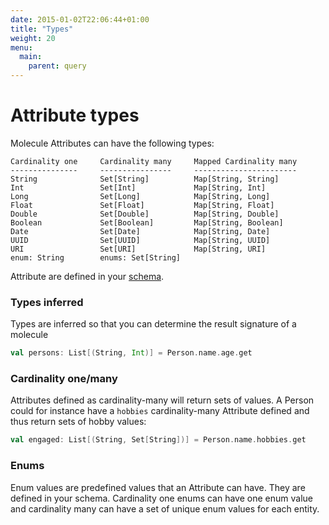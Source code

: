 ```yaml
---
date: 2015-01-02T22:06:44+01:00
title: "Types"
weight: 20
menu:
  main:
    parent: query
---
```


# Attribute types

Molecule Attributes can have the following types:

```
Cardinality one     Cardinality many     Mapped Cardinality many    
---------------     ----------------     -----------------------
String              Set[String]          Map[String, String]
Int                 Set[Int]             Map[String, Int]
Long                Set[Long]            Map[String, Long]
Float               Set[Float]           Map[String, Float]
Double              Set[Double]          Map[String, Double]
Boolean             Set[Boolean]         Map[String, Boolean]
Date                Set[Date]            Map[String, Date]
UUID                Set[UUID]            Map[String, UUID]
URI                 Set[URI]             Map[String, URI]
enum: String        enums: Set[String]   
```
Attribute are defined in your [schema](/manual/schema/definition/).
 

### Types inferred

Types are inferred so that you can determine the result signature of a molecule

```scala
val persons: List[(String, Int)] = Person.name.age.get
```


### Cardinality one/many

Attributes defined as cardinality-many will return sets of values. A Person could for instance have a `hobbies` cardinality-many Attribute defined and thus return sets of hobby values:

```scala
val engaged: List[(String, Set[String])] = Person.name.hobbies.get
```

### Enums
Enum values are predefined values that an Attribute can have. They are defined in your schema. Cardinality one enums can have one enum value and cardinality many can have a set of unique enum values for each entity.
